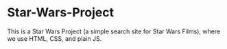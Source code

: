 # Star-Wars-Project
This is a Star Wars Project (a simple search site for Star Wars Films), where we use HTML, CSS, and plain JS. 
